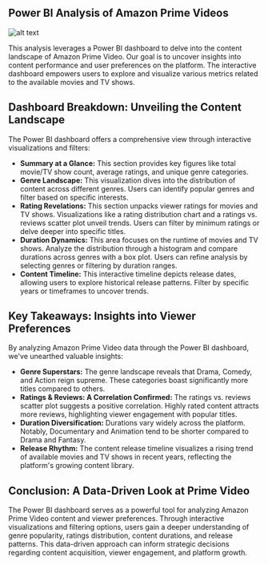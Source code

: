 ## Power BI Analysis of Amazon Prime Videos

![alt text](https://github.com/suryansh924/data/blob/main/BI_Dashboard_Prime_Video.png?raw=true)

This analysis leverages a Power BI dashboard to delve into the content landscape of Amazon Prime Video.  Our goal is to uncover insights into content performance and user preferences on the platform. The interactive dashboard empowers users to explore and visualize various metrics related to the available movies and TV shows.

## Dashboard Breakdown: Unveiling the Content Landscape

The Power BI dashboard offers a comprehensive view through interactive visualizations and filters:

* **Summary at a Glance:**  This section provides key figures like total movie/TV show count, average ratings, and unique genre categories.
* **Genre Landscape:** This visualization dives into the distribution of content across different genres. Users can identify popular genres and filter based on specific interests.
* **Rating Revelations:**  This section unpacks viewer ratings for movies and TV shows. Visualizations like a rating distribution chart and a ratings vs. reviews scatter plot unveil trends. Users can filter by minimum ratings or delve deeper into specific titles.
* **Duration Dynamics:**  This area focuses on the runtime of movies and TV shows. Analyze the distribution through a histogram and compare durations across genres with a box plot. Users can refine analysis by selecting genres or filtering by duration ranges.
* **Content Timeline:**  This interactive timeline depicts release dates, allowing users to explore historical release patterns.  Filter by specific years or timeframes to uncover trends.

## Key Takeaways: Insights into Viewer Preferences

By analyzing Amazon Prime Video data through the Power BI dashboard, we've unearthed valuable insights:

* **Genre Superstars:** The genre landscape reveals that Drama, Comedy, and Action reign supreme. These categories boast significantly more titles compared to others.
* **Ratings & Reviews: A Correlation Confirmed:** The ratings vs. reviews scatter plot suggests a positive correlation. Highly rated content attracts more reviews, highlighting viewer engagement with popular titles.
* **Duration Diversification:** Durations vary widely across the platform. Notably, Documentary and Animation tend to be shorter compared to Drama and Fantasy.
* **Release Rhythm:**  The content release timeline visualizes a rising trend of available movies and TV shows in recent years, reflecting the platform's growing content library.

## Conclusion: A Data-Driven Look at Prime Video

The Power BI dashboard serves as a powerful tool for analyzing Amazon Prime Video content and viewer preferences. Through interactive visualizations and filtering options, users gain a deeper understanding of genre popularity, ratings distribution, content durations, and release patterns. This data-driven approach can inform strategic decisions regarding content acquisition, viewer engagement, and platform growth.
